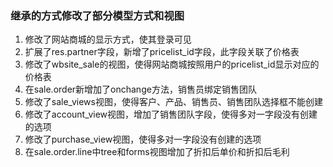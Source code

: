 ### 继承的方式修改了部分模型方式和视图
1. 修改了网站商城的显示方式，使其登录可见
2. 扩展了res.partner字段，新增了pricelist_id字段，此字段关联了价格表
3. 修改了wbsite_sale的视图，使得网站商城按照用户的pricelist_id显示对应的价格表
4. 在sale.order新增加了onchange方法，销售员绑定销售团队
5. 修改了sale_views视图，使得客户、产品、销售员、销售团队选择框不能创建
6. 修改了account_view视图，增加了销售团队字段，使得多对一字段没有创建的选项
7. 修改了purchase_view视图，使得多对一字段没有创建的选项
8. 在sale.order.line中tree和forms视图增加了折扣后单价和折扣后毛利